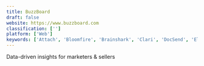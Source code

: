 ```yaml
---
title: BuzzBoard
draft: false 
website: https://www.buzzboard.com
classification: ['']
platform: ['Web']
keywords: ['Attach', 'Bloomfire', 'Brainshark', 'Clari', 'DocSend', 'Eloquent WebSuite', 'InsideView', 'Insightly', 'Knowledge Plaza', 'LinkedIn Sales Navigator', 'LinkedIn Sales Navigator for Gmail', 'Membrain', 'Omnistar', 'PHPKB', 'Pipedrive', 'Prezi', 'Seismic', 'Tettra', 'Transversal', 'ZoomInfo', 'amoCRM', 'teampage']
---
```

Data-driven insights for marketers & sellers